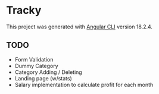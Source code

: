 # Tracky

This project was generated with [Angular CLI](https://github.com/angular/angular-cli) version 18.2.4.

## TODO

- Form Validation
- Dummy Category
- Category Adding / Deleting
- Landing page (w/stats)
- Salary implementation to calculate profit for each month

